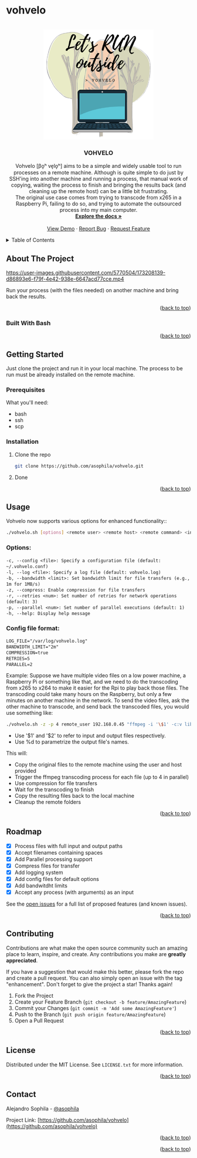 # vohvelo
<div id="top"></div>

<!-- PROJECT LOGO -->
<br />
<div align="center">
  <a href="https://github.com/asophila/vohvelo">
    <img src="images/vohvelo-logo.png" alt="Logo" width="300" height="300">
  </a>

<h3 align="center">VOHVELO</h3>

  <p align="center">
    Vohvelo [βo̞ʰ ve̞lo̞ʰ] aims to be a simple and widely usable tool to run processes on a remote machine. Although is quite simple to do just by SSH'ing into another machine and running a process, that manual work of copying, waiting the process to finish and bringing the results back (and cleaning up the remote host) can be a little bit frustrating.
    <br />
    The original use case comes from trying to transcode from x265 in a Raspberry Pi, failing to do so, and trying to automate the outsourced process into my main computer.
    <br />
    <a href="https://github.com/bicubico/vohvelo"><strong>Explore the docs »</strong></a>
    <br />
    <br />
    <a href="https://github.com/bicubico/vohvelo">View Demo</a>
    ·
    <a href="https://github.com/bicubico/vohvelo/issues">Report Bug</a>
    ·
    <a href="https://github.com/bicubico/vohvelo/issues">Request Feature</a>
  </p>
</div>



<!-- TABLE OF CONTENTS -->
<details>
  <summary>Table of Contents</summary>
  <ol>
    <li>
      <a href="#about-the-project">About The Project</a>
      <ul>
        <li><a href="#built-with">Built With</a></li>
      </ul>
    </li>
    <li>
      <a href="#getting-started">Getting Started</a>
      <ul>
        <li><a href="#prerequisites">Prerequisites</a></li>
        <li><a href="#installation">Installation</a></li>
      </ul>
    </li>
    <li><a href="#usage">Usage</a></li>
    <li><a href="#roadmap">Roadmap</a></li>
    <li><a href="#contributing">Contributing</a></li>
    <li><a href="#license">License</a></li>
    <li><a href="#contact">Contact</a></li>
  </ol>
</details>



<!-- ABOUT THE PROJECT -->
## About The Project

https://user-images.githubusercontent.com/5770504/173208139-d86893e6-f79f-4e42-938e-6647acd77cce.mp4


Run your process (with the files needed) on another machine and bring back the results.

<p align="right">(<a href="#top">back to top</a>)</p>



### Built With Bash

<p align="right">(<a href="#top">back to top</a>)</p>


<!-- GETTING STARTED -->
## Getting Started

Just clone the project and run it in your local machine.
The process to be run must be already installed on the remote machine.

### Prerequisites

What you'll need:
* bash
* ssh
* scp

### Installation

1. Clone the repo
   ```sh
   git clone https://github.com/asophila/vohvelo.git
   ```
2. Done

<p align="right">(<a href="#top">back to top</a>)</p>



<!-- USAGE EXAMPLES -->
## Usage

Vohvelo now supports various options for enhanced functionality::
```sh
./vohvelo.sh [options] <remote user> <remote host> <remote command> <input file(s)> <output file>
```
### Options:

```
-c, --config <file>: Specify a configuration file (default: ~/.vohvelo.conf)
-l, --log <file>: Specify a log file (default: vohvelo.log)
-b, --bandwidth <limit>: Set bandwidth limit for file transfers (e.g., 1m for 1MB/s)
-z, --compress: Enable compression for file transfers
-r, --retries <num>: Set number of retries for network operations (default: 3)
-p, --parallel <num>: Set number of parallel executions (default: 1)
-h, --help: Display help message
```

### Config file format:

```
LOG_FILE="/var/log/vohvelo.log"
BANDWIDTH_LIMIT="2m"
COMPRESSION=true
RETRIES=5
PARALLEL=2
```

Example:
Suppose we have multiple video files on a low power machine, a Raspberry Pi or something like that, and we need to do the transcoding from x265 to x264 to make it easier for the Rpi to play back those files. 
The transcoding could take many hours on the Raspberry, but only a few minutes on another machine in the network. 
To send the video files, ask the other machine to transcode, and send back the transcoded files, you would use something like:

```sh
./vohvelo.sh -z -p 4 remote_user 192.168.0.45 "ffmpeg -i '\$1' -c:v libx264 -crf 23 -preset medium -c:a aac -b:a 128k '\$2'" morbius.mkv avengers.mkv thor.mkv output_%d.mp4
```
* Use '\$1' and '\$2' to refer to input and output files respectively.
* Use %d to parametrize the output file's names.

This will:
* Copy the original files to the remote machine using the user and host provided
* Trigger the ffmpeg transcoding process for each file (up to 4 in parallel)
* Use compression for file transfers
* Wait for the transcoding to finish
* Copy the resulting files back to the local machine
* Cleanup the remote folders

<p align="right">(<a href="#top">back to top</a>)</p>


<!-- ROADMAP -->
## Roadmap

- [x] Process files with full input and output paths
- [x] Accept filenames containing spaces
- [x] Add Parallel processing support
- [x] Compress files for transfer
- [x] Add logging system
- [x] Add config files for default options
- [x] Add bandwitdht limits
- [x] Accept any process (with arguments) as an input

See the [open issues](https://github.com/github_username/repo_name/issues) for a full list of proposed features (and known issues).

<p align="right">(<a href="#top">back to top</a>)</p>



<!-- CONTRIBUTING -->
## Contributing

Contributions are what make the open source community such an amazing place to learn, inspire, and create. Any contributions you make are **greatly appreciated**.

If you have a suggestion that would make this better, please fork the repo and create a pull request. You can also simply open an issue with the tag "enhancement".
Don't forget to give the project a star! Thanks again!

1. Fork the Project
2. Create your Feature Branch (`git checkout -b feature/AmazingFeature`)
3. Commit your Changes (`git commit -m 'Add some AmazingFeature'`)
4. Push to the Branch (`git push origin feature/AmazingFeature`)
5. Open a Pull Request

<p align="right">(<a href="#top">back to top</a>)</p>



<!-- LICENSE -->
## License

Distributed under the MIT License. See `LICENSE.txt` for more information.

<p align="right">(<a href="#top">back to top</a>)</p>



<!-- CONTACT -->
## Contact

Alejandro Sophila - [@asophila](https://lile.cl/asophila) 

Project Link: [https://github.com/asophila/vohvelo](https://github.com/asophila/vohvelo)

<p align="right">(<a href="#top">back to top</a>)</p>


<p align="right">(<a href="#top">back to top</a>)</p>
